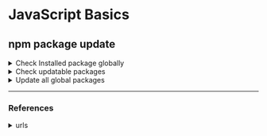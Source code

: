# JavaScript Basics

## npm package update

<details>
<summary>Check Installed package globally</summary>

``` PowerShell
npm list -g
C:\Users\nagar\AppData\Roaming\npm
├── @angular/cli@14.2.8
├── @google/clasp@2.4.2
├── @loopback/cli@4.1.4
├── cors@2.8.5
├── firebase-tools@11.16.0
├── jshint@2.13.5
├── json-server@0.17.1
├── live-server@1.2.2
├── nodemon@2.0.20
├── npm@8.19.3
├── serve@14.0.1
└── typescript@4.8.4
```

</details>

<details>
<summary>Check updatable packages</summary>

``` PowerShell
npm outdated -g
Package       Current  Wanted  Latest  Location                   Depended by
@angular/cli   14.2.8  14.2.9  14.2.9  node_modules/@angular/cli  global
jshint         2.13.5  2.13.6  2.13.6  node_modules/jshint        global
npm            8.19.3   9.1.1   9.1.1  node_modules/npm           global
serve          14.0.1  14.1.1  14.1.1  node_modules/serve         global
```

</details>

<details>
<summary>Update all global packages</summary>

``` PowerShell
 npm update -g
```

</details>

---

### References

<details>
<summary>urls</summary>

[数値の操作](https://site-builder.wiki/posts/2218)

[[JavaScript] 全角⇔半角の変換を行う（英数字、カタカナ） - YoheiM .NET](https://www.yoheim.net/blog.php?q=20191101)

[JavaScriptで英数を全角/半角に変換する方法 - Qiita](https://qiita.com/yamikoo@github/items/5dbcc77b267a549bdbae)

[JavaScriptで全角⇔半角の変換をサンプルコード付き解説！ | Qumeruマガジン](https://qumeru.com/magazine/395)

[parseInt() - JavaScript | MDN](https://developer.mozilla.org/ja/docs/Web/JavaScript/Reference/Global_Objects/parseInt)

[JavaScript で全角英数字を半角英数字に変換する - プログラムを書こう！](https://www.paveway.info/entry/2021/09/06/javascript_fullwidth2halfwidth)

[JavaScriptやTypeScriptでAverage(平均)を計算する方法](https://awesome-linus.com/2021/06/08/js-reduce-average/)

</details>
